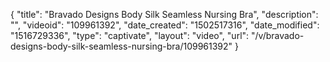 {
    "title": "Bravado Designs Body Silk Seamless Nursing Bra",
    "description": "",
    "videoid": "109961392",
    "date_created": "1502517316",
    "date_modified": "1516729336",
    "type": "captivate",
    "layout": "video",
    "url": "\/v\/bravado-designs-body-silk-seamless-nursing-bra\/109961392"
}